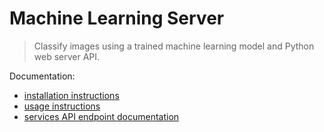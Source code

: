 # Machine Learning Server
>Classify images using a trained machine learning model and Python web server API.

Documentation:

- [installation instructions](docs/installation.md)
- [usage instructions](docs/usage.md)
- [services API endpoint documentation](docs/servicesAPI.md)
